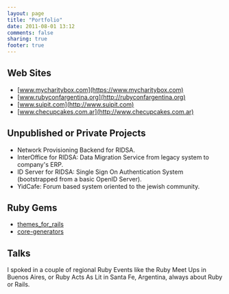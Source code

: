 ```yaml
---
layout: page
title: "Portfolio"
date: 2011-08-01 13:12
comments: false
sharing: true
footer: true
---
```


## Web Sites

- [www.mycharitybox.com](https://www.mycharitybox.com)
- [www.rubyconfargentina.org](http://rubyconfargentina.org)
- [www.suipit.com](http://www.suipit.com)
- [www.checupcakes.com.ar](http://www.checupcakes.com.ar)

## Unpublished or Private Projects

- Network Provisioning Backend for RIDSA.
- InterOffice for RIDSA: Data Migration Service from legacy system to company's ERP. 
- ID Server for RIDSA: Single Sign On Authentication System (bootstrapped from a basic OpenID Server).
- YidCafe: Forum based system oriented to the jewish community. 

## Ruby Gems

- [themes_for_rails](https://github.com/lucasefe/themes_for_rails)
- [core-generators](https://github.com/lucasefe/core-generators)

## Talks

I spoked in a couple of regional Ruby Events like the Ruby Meet Ups in Buenos Aires, or Ruby Acts As Lit in Santa Fe, Argentina, always about Ruby or Rails. 